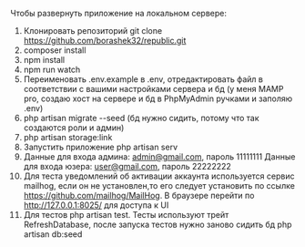 Чтобы развернуть приложение на локальном сервере:

1. Клонировать репозиторий git clone https://github.com/borashek32/republic.git
2. composer install
3. npm install
4. npm run watch
5. Переименовать .env.example в .env, отредактировать файл в соответствии с вашими настройками сервера и бд (у меня MAMP pro, создаю хост на сервере и бд в PhpMyAdmin ручками и заполяю .env)
6. php artisan migrate --seed (бд нужно сидить, потому что так создаются роли и админ)
7. php artisan storage:link
8. Запустить приложение php artisan serv
9. Данные для входа админа: admin@gmail.com, пароль 11111111
   Данные для входа юзера: user@gmail.com, пароль 22222222
10. Для теста уведомлений об активации аккаунта используется сервис mailhog, если он не установлен,то его следует установить по ссылке https://github.com/mailhog/MailHog. В браузере перейти по http://127.0.0.1:8025/ для доступа к UI
11. Для тестов php artisan test. Тесты используют трейт RefreshDatabase, после запуска тестов нужно заново сидить бд php artisan db:seed 
